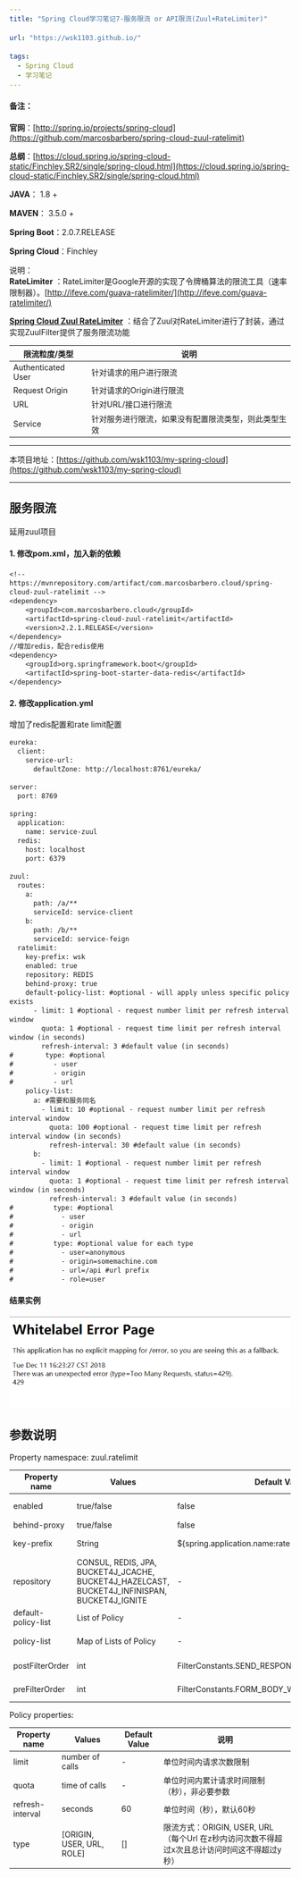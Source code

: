 ```yaml
---
title: "Spring Cloud学习笔记7-服务限流 or API限流(Zuul+RateLimiter)"

url: "https://wsk1103.github.io/"

tags:
  - Spring Cloud
  - 学习笔记
---
```


#### 备注：  
**官网**：[http://spring.io/projects/spring-cloud](https://github.com/marcosbarbero/spring-cloud-zuul-ratelimit)

**总纲**：[https://cloud.spring.io/spring-cloud-static/Finchley.SR2/single/spring-cloud.html](https://cloud.spring.io/spring-cloud-static/Finchley.SR2/single/spring-cloud.html)

**JAVA**： 1.8 +

**MAVEN**： 3.5.0 +

**Spring Boot**：2.0.7.RELEASE

**Spring Cloud**：Finchley

说明：  
**RateLimiter** ：RateLimiter是Google开源的实现了令牌桶算法的限流工具（速率限制器）。[http://ifeve.com/guava-ratelimiter/](http://ifeve.com/guava-ratelimiter/)

**[Spring Cloud Zuul RateLimiter](https://github.com/marcosbarbero/spring-cloud-zuul-ratelimit)** ：结合了Zuul对RateLimiter进行了封装，通过实现ZuulFilter提供了服务限流功能

|限流粒度/类型	|说明|
|---|---|
Authenticated User|	针对请求的用户进行限流
Request Origin	|针对请求的Origin进行限流
URL	|针对URL/接口进行限流
Service	|针对服务进行限流，如果没有配置限流类型，则此类型生效

---

本项目地址：[https://github.com/wsk1103/my-spring-cloud](https://github.com/wsk1103/my-spring-cloud)

---

## 服务限流
延用zuul项目
#### 1. 修改pom.xml，加入新的依赖

```
<!-- https://mvnrepository.com/artifact/com.marcosbarbero.cloud/spring-cloud-zuul-ratelimit -->
<dependency>
    <groupId>com.marcosbarbero.cloud</groupId>
    <artifactId>spring-cloud-zuul-ratelimit</artifactId>
    <version>2.2.1.RELEASE</version>
</dependency>
//增加redis，配合redis使用
<dependency>
    <groupId>org.springframework.boot</groupId>
    <artifactId>spring-boot-starter-data-redis</artifactId>
</dependency>
```
#### 2. 修改application.yml
增加了redis配置和rate limit配置
```
eureka:
  client:
    service-url:
      defaultZone: http://localhost:8761/eureka/

server:
  port: 8769

spring:
  application:
    name: service-zuul
  redis:
    host: localhost
    port: 6379

zuul:
  routes:
    a:
      path: /a/**
      serviceId: service-client
    b:
      path: /b/**
      serviceId: service-feign
  ratelimit:
    key-prefix: wsk
    enabled: true
    repository: REDIS
    behind-proxy: true
    default-policy-list: #optional - will apply unless specific policy exists
      - limit: 1 #optional - request number limit per refresh interval window
        quota: 1 #optional - request time limit per refresh interval window (in seconds)
        refresh-interval: 3 #default value (in seconds)
#        type: #optional
#          - user
#          - origin
#          - url
    policy-list:
      a: #需要和服务同名
        - limit: 10 #optional - request number limit per refresh interval window
          quota: 100 #optional - request time limit per refresh interval window (in seconds)
          refresh-interval: 30 #default value (in seconds)
      b:
        - limit: 1 #optional - request number limit per refresh interval window
          quota: 1 #optional - request time limit per refresh interval window (in seconds)
          refresh-interval: 3 #default value (in seconds)
#          type: #optional
#            - user
#            - origin
#            - url
#          type: #optional value for each type
#            - user=anonymous
#            - origin=somemachine.com
#            - url=/api #url prefix
#            - role=user
```
#### 结果实例

![image](https://raw.githubusercontent.com/wsk1103/images/master/spring%20cloud5/3.png)

## 参数说明
Property namespace: zuul.ratelimit

|Property name|	Values	|Default Value|说明
|----|----|----|----|
enabled|true/false|false|是否启用限流
behind-proxy|true/false|false|
key-prefix|String|${spring.application.name:rate-limit-application}|限流key前缀
repository|CONSUL, REDIS, JPA, BUCKET4J_JCACHE, BUCKET4J_HAZELCAST, BUCKET4J_INFINISPAN, BUCKET4J_IGNITE|-|必填，使用redis即可
default-policy-list|List of Policy|-|默认策略
policy-list|Map of Lists of Policy|-|自定义策略
postFilterOrder|int|FilterConstants.SEND_RESPONSE_FILTER_ORDER - 10|postFilter过滤顺序
preFilterOrder|int|FilterConstants.FORM_BODY_WRAPPER_FILTER_ORDER|preFilter过滤顺序

Policy properties:

Property name|	Values|	Default Value|说明
|----|----|----|---|
limit|number of calls|-|单位时间内请求次数限制
quota|time of calls|-|单位时间内累计请求时间限制（秒），非必要参数
refresh-interval|seconds|60|单位时间（秒），默认60秒
type|[ORIGIN, USER, URL, ROLE]|[]|限流方式：ORIGIN, USER, URL（每个Url 在z秒内访问次数不得超过x次且总计访问时间这不得超过y秒）